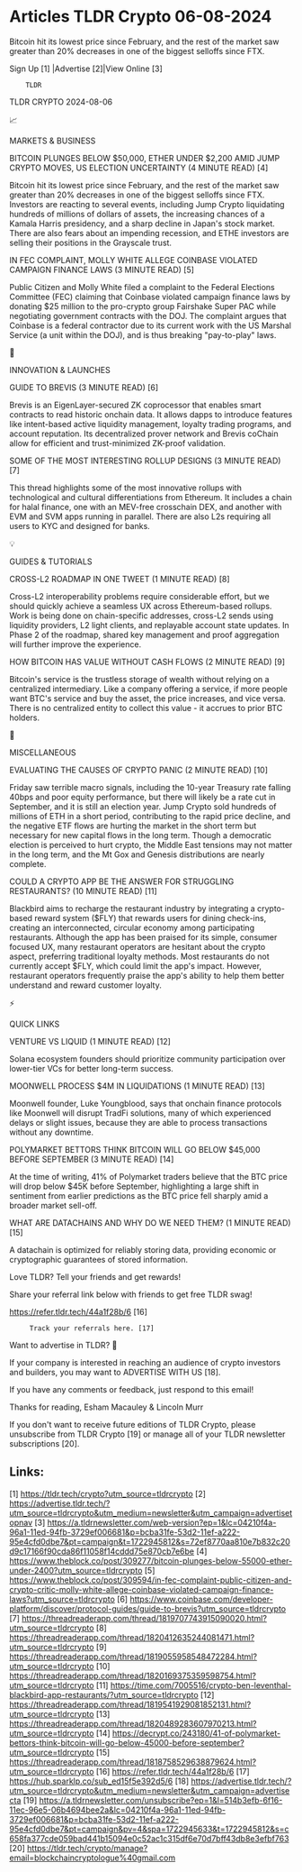# Articles TLDR Crypto 06-08-2024

Bitcoin hit its lowest price since February, and the rest of the
market saw greater than 20% decreases in one of the biggest selloffs
since FTX.  

 Sign Up [1] |Advertise [2]|View Online [3] 

		TLDR 

TLDR CRYPTO 2024-08-06

📈 

MARKETS & BUSINESS

 BITCOIN PLUNGES BELOW $50,000, ETHER UNDER $2,200 AMID JUMP CRYPTO
MOVES, US ELECTION UNCERTAINTY (4 MINUTE READ) [4] 

 Bitcoin hit its lowest price since February, and the rest of the
market saw greater than 20% decreases in one of the biggest selloffs
since FTX. Investors are reacting to several events, including Jump
Crypto liquidating hundreds of millions of dollars of assets, the
increasing chances of a Kamala Harris presidency, and a sharp decline
in Japan's stock market. There are also fears about an impending
recession, and ETHE investors are selling their positions in the
Grayscale trust. 

 IN FEC COMPLAINT, MOLLY WHITE ALLEGE COINBASE VIOLATED CAMPAIGN
FINANCE LAWS (3 MINUTE READ) [5] 

 Public Citizen and Molly White filed a complaint to the Federal
Elections Committee (FEC) claiming that Coinbase violated campaign
finance laws by donating $25 million to the pro-crypto group Fairshake
Super PAC while negotiating government contracts with the DOJ. The
complaint argues that Coinbase is a federal contractor due to its
current work with the US Marshal Service (a unit within the DOJ), and
is thus breaking "pay-to-play" laws. 

🚀 

INNOVATION & LAUNCHES

 GUIDE TO BREVIS (3 MINUTE READ) [6] 

 Brevis is an EigenLayer-secured ZK coprocessor that enables smart
contracts to read historic onchain data. It allows dapps to introduce
features like intent-based active liquidity management, loyalty
trading programs, and account reputation. Its decentralized prover
network and Brevis coChain allow for efficient and trust-minimized
ZK-proof validation. 

 SOME OF THE MOST INTERESTING ROLLUP DESIGNS (3 MINUTE READ) [7] 

 This thread highlights some of the most innovative rollups with
technological and cultural differentiations from Ethereum. It includes
a chain for halal finance, one with an MEV-free crosschain DEX, and
another with EVM and SVM apps running in parallel. There are also L2s
requiring all users to KYC and designed for banks. 

💡 

GUIDES & TUTORIALS

 CROSS-L2 ROADMAP IN ONE TWEET (1 MINUTE READ) [8] 

 Cross-L2 interoperability problems require considerable effort, but
we should quickly achieve a seamless UX across Ethereum-based rollups.
Work is being done on chain-specific addresses, cross-L2 sends using
liquidity providers, L2 light clients, and replayable account state
updates. In Phase 2 of the roadmap, shared key management and proof
aggregation will further improve the experience. 

 HOW BITCOIN HAS VALUE WITHOUT CASH FLOWS (2 MINUTE READ) [9] 

 Bitcoin's service is the trustless storage of wealth without relying
on a centralized intermediary. Like a company offering a service, if
more people want BTC's service and buy the asset, the price increases,
and vice versa. There is no centralized entity to collect this value -
it accrues to prior BTC holders. 

🦄 

MISCELLANEOUS

 EVALUATING THE CAUSES OF CRYPTO PANIC (2 MINUTE READ) [10] 

 Friday saw terrible macro signals, including the 10-year Treasury
rate falling 40bps and poor equity performance, but there will likely
be a rate cut in September, and it is still an election year. Jump
Crypto sold hundreds of millions of ETH in a short period,
contributing to the rapid price decline, and the negative ETF flows
are hurting the market in the short term but necessary for new capital
flows in the long term. Though a democratic election is perceived to
hurt crypto, the Middle East tensions may not matter in the long term,
and the Mt Gox and Genesis distributions are nearly complete. 

 COULD A CRYPTO APP BE THE ANSWER FOR STRUGGLING RESTAURANTS? (10
MINUTE READ) [11] 

 Blackbird aims to recharge the restaurant industry by integrating a
crypto-based reward system ($FLY) that rewards users for dining
check-ins, creating an interconnected, circular economy among
participating restaurants. Although the app has been praised for its
simple, consumer focused UX, many restaurant operators are hesitant
about the crypto aspect, preferring traditional loyalty methods. Most
restaurants do not currently accept $FLY, which could limit the app's
impact. However, restaurant operators frequently praise the app's
ability to help them better understand and reward customer loyalty. 

⚡ 

QUICK LINKS

 VENTURE VS LIQUID (1 MINUTE READ) [12] 

 Solana ecosystem founders should prioritize community participation
over lower-tier VCs for better long-term success. 

 MOONWELL PROCESS $4M IN LIQUIDATIONS (1 MINUTE READ) [13] 

 Moonwell founder, Luke Youngblood, says that onchain finance
protocols like Moonwell will disrupt TradFi solutions, many of which
experienced delays or slight issues, because they are able to process
transactions without any downtime. 

 POLYMARKET BETTORS THINK BITCOIN WILL GO BELOW $45,000 BEFORE
SEPTEMBER (3 MINUTE READ) [14] 

 At the time of writing, 41% of Polymarket traders believe that the
BTC price will drop below $45K before September, highlighting a large
shift in sentiment from earlier predictions as the BTC price fell
sharply amid a broader market sell-off. 

 WHAT ARE DATACHAINS AND WHY DO WE NEED THEM? (1 MINUTE READ) [15] 

 A datachain is optimized for reliably storing data, providing
economic or cryptographic guarantees of stored information. 

Love TLDR? Tell your friends and get rewards!

 Share your referral link below with friends to get free TLDR swag! 

 https://refer.tldr.tech/44a1f28b/6 [16] 

		 Track your referrals here. [17] 

Want to advertise in TLDR? 📰

 If your company is interested in reaching an audience of crypto
investors and builders, you may want to ADVERTISE WITH US [18]. 

 If you have any comments or feedback, just respond to this email! 

Thanks for reading, 
Esham Macauley & Lincoln Murr 

If you don't want to receive future editions of TLDR Crypto, please
unsubscribe from TLDR Crypto [19] or manage all of your TLDR
newsletter subscriptions [20]. 

 

Links:
------
[1] https://tldr.tech/crypto?utm_source=tldrcrypto
[2] https://advertise.tldr.tech/?utm_source=tldrcrypto&utm_medium=newsletter&utm_campaign=advertisetopnav
[3] https://a.tldrnewsletter.com/web-version?ep=1&lc=04210f4a-96a1-11ed-94fb-3729ef006681&p=bcba31fe-53d2-11ef-a222-95e4cfd0dbe7&pt=campaign&t=1722945812&s=72ef8770aa810e7b832c20d9c17166f90cda86f11058f14cddd75e870cb7e6be
[4] https://www.theblock.co/post/309277/bitcoin-plunges-below-55000-ether-under-2400?utm_source=tldrcrypto
[5] https://www.theblock.co/post/309594/in-fec-complaint-public-citizen-and-crypto-critic-molly-white-allege-coinbase-violated-campaign-finance-laws?utm_source=tldrcrypto
[6] https://www.coinbase.com/developer-platform/discover/protocol-guides/guide-to-brevis?utm_source=tldrcrypto
[7] https://threadreaderapp.com/thread/1819707743915090020.html?utm_source=tldrcrypto
[8] https://threadreaderapp.com/thread/1820412635244081471.html?utm_source=tldrcrypto
[9] https://threadreaderapp.com/thread/1819055958548472284.html?utm_source=tldrcrypto
[10] https://threadreaderapp.com/thread/1820169375359598754.html?utm_source=tldrcrypto
[11] https://time.com/7005516/crypto-ben-leventhal-blackbird-app-restaurants/?utm_source=tldrcrypto
[12] https://threadreaderapp.com/thread/1819541929081852131.html?utm_source=tldrcrypto
[13] https://threadreaderapp.com/thread/1820489283607970213.html?utm_source=tldrcrypto
[14] https://decrypt.co/243180/41-of-polymarket-bettors-think-bitcoin-will-go-below-45000-before-september?utm_source=tldrcrypto
[15] https://threadreaderapp.com/thread/1818758529638879624.html?utm_source=tldrcrypto
[16] https://refer.tldr.tech/44a1f28b/6
[17] https://hub.sparklp.co/sub_ed15f5e392d5/6
[18] https://advertise.tldr.tech/?utm_source=tldrcrypto&utm_medium=newsletter&utm_campaign=advertisecta
[19] https://a.tldrnewsletter.com/unsubscribe?ep=1&l=514b3efb-6f16-11ec-96e5-06b4694bee2a&lc=04210f4a-96a1-11ed-94fb-3729ef006681&p=bcba31fe-53d2-11ef-a222-95e4cfd0dbe7&pt=campaign&pv=4&spa=1722945633&t=1722945812&s=c658fa377cde059bad441b15094e0c52ac1c315df6e70d7bff43db8e3efbf763
[20] https://tldr.tech/crypto/manage?email=blockchaincryptologue%40gmail.com